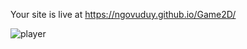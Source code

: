 Your site is live at https://ngovuduy.github.io/Game2D/

![player](https://github.com/NgoVuDuy/Game2D/assets/92533845/6dfeec49-bbb6-46a2-9e82-c515870a40e4)
